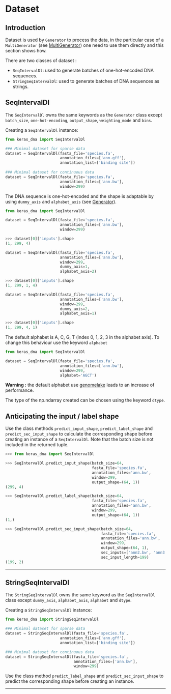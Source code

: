 # Dataset

## Introduction

Dataset is used by `Generator` to process the data, in the particular case of a `MultiGenerator` (see [MultiGenerator](multigenerator.md)) one need to use them directly and this section shows how.

There are two classes of dataset : 

- `SeqIntervalDl`: used to generate batches of one-hot-encoded DNA sequences.
- `StringSeqIntervalDl`: used to generate batches of DNA sequences as strings.

## SeqIntervalDl

The `SeqIntervalDl` owns the same keywords as the `Generator` class except `batch_size`, `one-hot-encoding`, `output_shape`, `weighting_mode` and `bins`.


Creating a `SeqIntervalDl` instance:
```python
from keras_dna import SeqIntervalDl

### Minimal dataset for sparse data
dataset = SeqIntervalDl(fasta_file='species.fa',
                        annotation_files=['ann.gff'],
                        annotation_list=['binding site'])
                        
### Minimal dataset for continuous data
dataset = SeqIntervalDl(fasta_file='species.fa',
                        annotation_files=['ann.bw'],
                        window=299)
```

The DNA sequence is one-hot-encoded and the shape is adaptable by using `dummy_axis` and `alphabet_axis` (see [Generator](generators.md)).

```python
from keras_dna import SeqIntervalDl

dataset = SeqIntervalDl(fasta_file='species.fa',
                        annotation_files=['ann.bw'],
                        window=299)

>>> dataset[0]['inputs'].shape
(1, 299, 4)

dataset = SeqIntervalDl(fasta_file='species.fa',
                        annotation_files=['ann.bw'],
                        window=299,
                        dummy_axis=1,
                        alphabet_axis=2)

>>> dataset[0]['inputs'].shape
(1, 299, 1, 4)

dataset = SeqIntervalDl(fasta_file='species.fa',
                        annotation_files=['ann.bw'],
                        window=299,
                        dummy_axis=2,
                        alphabet_axis=1)

>>> dataset[0]['inputs'].shape
(1, 299, 4, 1)
```

The default alphabet is A, C, G, T (index 0, 1, 2, 3 in the alphabet axis). To change this behaviour use the keyword `alphabet`

```python
from keras_dna import SeqIntervalDl

dataset = SeqIntervalDl(fasta_file='species.fa',
                        annotation_files=['ann.bw'],
                        window=299,
                        alphabet='AGCT')
```

**Warning :** the default alphabet use [genomelake](https://github.com/kundajelab/genomelake) leads to an increase of performance.

The type of the np.ndarray created can be chosen using the keyword `dtype`.

## Anticipating the input / label shape

Use the class methods `predict_input_shape`, `predict_label_shape` and `predict_sec_input_shape` to calculate the corresponding shape before creating an instance of a `SeqIntervalDl`. Note that the batch size is not included in the returned tuple.

```python
>>> from keras_dna import SeqIntervalDl

>>> SeqIntervalDl.predict_input_shape(batch_size=64,
                                      fasta_file='species.fa',
                                      annotation_files='ann.bw',
                                      window=299,
                                      output_shape=(64, 1))
(299, 4)

>>> SeqIntervalDl.predict_label_shape(batch_size=64,
                                      fasta_file='species.fa',
                                      annotation_files='ann.bw',
                                      window=299,
                                      output_shape=(64, 1))
(1,)

>>> SeqIntervalDl.predict_sec_input_shape(batch_size=64,
                                          fasta_file='species.fa',
                                          annotation_files='ann.bw',
                                          window=299,
                                          output_shape=(64, 1),
                                          sec_inputs=['ann2.bw', 'ann3.bw'],
                                          sec_input_length=199)
(199, 2)
```


-------------------------------------------------



## StringSeqIntervalDl


The `StringSeqIntervalDl` owns the same keyword as the `SeqIntervalDl` class except `dummy_axis`, `alphabet_axis`, `alphabet` and `dtype`. 

Creating a `StringSeqIntervalDl` instance:
```python
from keras_dna import StringSeqIntervalDl

### Minimal dataset for sparse data
dataset = StringSeqIntervalDl(fasta_file='species.fa',
                        annotation_files=['ann.gff'],
                        annotation_list=['binding site'])

### Minimal dataset for continuous data
dataset = StringSeqIntervalDl(fasta_file='species.fa',
                              annotation_files=['ann.bw'],
                              window=299)
```

Use the class method `predict_label_shape` and `predict_sec_input_shape` to predict the corresponding shape before creating an instance.

--------------------------------
